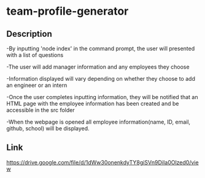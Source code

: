 # team-profile-generator

## Description
-By inputting 'node index' in the command prompt, the user will presented with a list of questions

-The user will add manager information and any employees they choose

-Information displayed will vary depending on whether they choose to add an engineer or an intern 

-Once the user completes inputting information, they will be notified that an HTML page with the employee information has been created and be accessible in the src folder

-When the webpage is opened all employee information(name, ID, email, github, school) will be displayed.

## Link
https://drive.google.com/file/d/1dWw30onenkdyTY8giSVn9DiIa0Olzed0/view